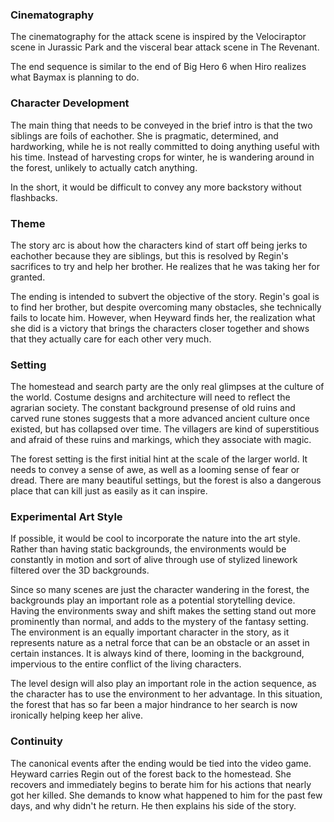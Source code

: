 ### Cinematography

The cinematography for the attack scene is inspired by the Velociraptor scene in Jurassic Park and the visceral bear attack scene in The Revenant.

The end sequence is similar to the end of Big Hero 6 when Hiro realizes what Baymax is planning to do.

### Character Development
The main thing that needs to be conveyed in the brief intro is that the two siblings are foils of eachother.  She is pragmatic, determined, and hardworking, while he is not really committed to doing anything useful with his time.  Instead of harvesting crops for winter, he is wandering around in the forest, unlikely to actually catch anything.

In the short, it would be difficult to convey any more backstory without flashbacks.

### Theme

The story arc is about how the characters kind of start off being jerks to eachother because they are siblings, but this is resolved by Regin's sacrifices to try and help her brother.  He realizes that he was taking her for granted.

The ending is intended to subvert the objective of the story.  Regin's goal is to find her brother, but despite overcoming many obstacles, she technically fails to locate him.  However, when Heyward finds her, the realization what she did is a victory that brings the characters closer together and shows that they actually care for each other very much.

### Setting
The homestead and search party are the only real glimpses at the culture of the world.  Costume designs and architecture will need to reflect the agrarian society.  The constant background presense of old ruins and carved rune stones suggests that a more advanced ancient culture once existed, but has collapsed over time.  The villagers are kind of superstitious and afraid of these ruins and markings, which they associate with magic.

The forest setting is the first initial hint at the scale of the larger world.  It needs to convey a sense of awe, as well as a looming sense of fear or dread.  There are many beautiful settings, but the forest is also a dangerous place that can kill just as easily as it can inspire.  

### Experimental Art Style
If possible, it would be cool to incorporate the nature into the art style.  Rather than having static backgrounds, the environments would be constantly in motion and sort of alive through use of stylized linework filtered over the 3D backgrounds. 

Since so many scenes are just the character wandering in the forest, the backgrounds play an important role as a potential storytelling device.  Having the environments sway and shift makes the setting stand out more prominently than normal, and adds to the mystery of the fantasy setting.  The environment is an equally important character in the story, as it represents nature as a netral force that can be an obstacle or an asset in certain instances.  It is always kind of there, looming in the background, impervious to the entire conflict of the living characters.

The level design will also play an important role in the action sequence, as the character has to use the environment to her advantage.  In this situation, the forest that has so far been a major hindrance to her search is now ironically helping keep her alive.

### Continuity

The canonical events after the ending would be tied into the video game.  Heyward carries Regin out of the forest back to the homestead.  She recovers and immediately begins to berate him for his actions that nearly got her killed.  She demands to know what happened to him for the past few days, and why didn't he return.  He then explains his side of the story.




